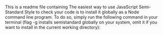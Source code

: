 This is a readme file containing
The easiest way to use JavaScript Semi-Standard Style to check your code is to install it globally as a Node command line program. To do so, simply run the following command in your terminal (flag -g installs semistandard globally on your system, omit it if you want to install in the current working directory):
